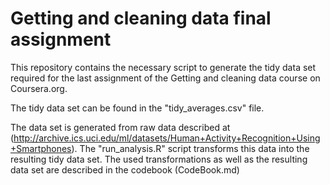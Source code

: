 # Getting and cleaning data final assignment
This repository contains the necessary script to generate the tidy data set required for the last assignment of the Getting and cleaning data course on Coursera.org. 

The tidy data set can be found in the "tidy_averages.csv" file. 

The data set is generated from raw data described at (http://archive.ics.uci.edu/ml/datasets/Human+Activity+Recognition+Using+Smartphones). The "run_analysis.R" script transforms this data into the resulting tidy data set. The used transformations as well as the resulting data set are described in the codebook (CodeBook.md)
